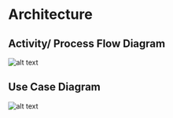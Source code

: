 # Architecture
## Activity/ Process Flow Diagram
![alt text](https://github.com/Anbarasi-A/M1_MusicQuizGame/blob/main/2_Architecture/Flow%20Chart.drawio.png)
## Use Case Diagram 
![alt text](https://github.com/Anbarasi-A/M1_MusicQuizGame/blob/main/2_Architecture/Use%20case%20diagram.drawio.png)